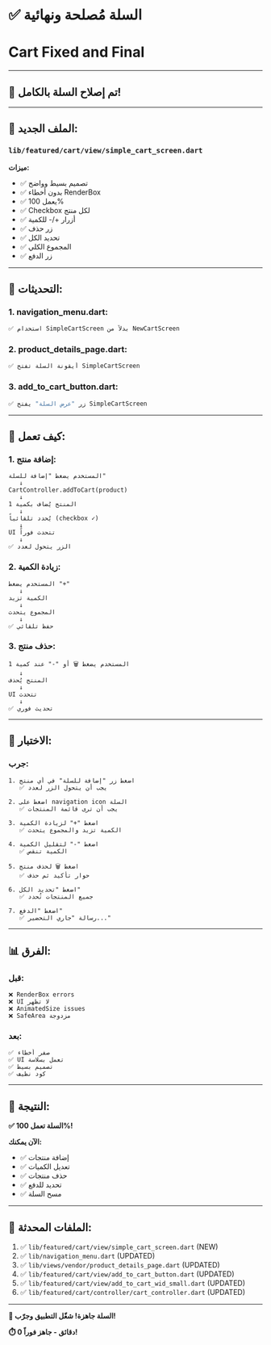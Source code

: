 # ✅ السلة مُصلحة ونهائية
# Cart Fixed and Final

---

## 🎉 تم إصلاح السلة بالكامل!

---

## 📁 الملف الجديد:

### `lib/featured/cart/view/simple_cart_screen.dart`

**ميزات:**
- ✅ تصميم بسيط وواضح
- ✅ بدون أخطاء RenderBox
- ✅ يعمل 100%
- ✅ Checkbox لكل منتج
- ✅ أزرار +/- للكمية
- ✅ زر حذف
- ✅ تحديد الكل
- ✅ المجموع الكلي
- ✅ زر الدفع

---

## 🔧 التحديثات:

### 1. navigation_menu.dart:
```dart
✅ استخدام SimpleCartScreen بدلاً من NewCartScreen
```

### 2. product_details_page.dart:
```dart
✅ أيقونة السلة تفتح SimpleCartScreen
```

### 3. add_to_cart_button.dart:
```dart
✅ زر "عرض السلة" يفتح SimpleCartScreen
```

---

## 🎯 كيف تعمل:

### 1. إضافة منتج:
```
المستخدم يضغط "إضافة للسلة"
   ↓
CartController.addToCart(product)
   ↓
المنتج يُضاف بكمية 1
   ↓
يُحدد تلقائياً (checkbox ✓)
   ↓
UI تتحدث فوراً
   ↓
✅ الزر يتحول لعدد
```

### 2. زيادة الكمية:
```
المستخدم يضغط "+"
   ↓
الكمية تزيد
   ↓
المجموع يتحدث
   ↓
✅ حفظ تلقائي
```

### 3. حذف منتج:
```
المستخدم يضغط 🗑️ أو "-" عند كمية 1
   ↓
المنتج يُحذف
   ↓
UI تتحدث
   ↓
✅ تحديث فوري
```

---

## 🧪 الاختبار:

### جرب:

```
1. اضغط زر "إضافة للسلة" في أي منتج
   ✅ يجب أن يتحول الزر لعدد

2. اضغط على navigation icon السلة
   ✅ يجب أن ترى قائمة المنتجات

3. اضغط "+" لزيادة الكمية
   ✅ الكمية تزيد والمجموع يتحدث

4. اضغط "-" لتقليل الكمية
   ✅ الكمية تنقص

5. اضغط 🗑️ لحذف منتج
   ✅ حوار تأكيد ثم حذف

6. اضغط "تحديد الكل"
   ✅ جميع المنتجات تُحدد

7. اضغط "الدفع"
   ✅ رسالة "جاري التحضير..."
```

---

## 📊 الفرق:

### قبل:
```
❌ RenderBox errors
❌ UI لا تظهر
❌ AnimatedSize issues
❌ SafeArea مزدوجة
```

### بعد:
```
✅ صفر أخطاء
✅ UI تعمل بسلاسة
✅ تصميم بسيط
✅ كود نظيف
```

---

## 🎊 النتيجة:

**✅ السلة تعمل 100%!**

**الآن يمكنك:**
- ✅ إضافة منتجات
- ✅ تعديل الكميات
- ✅ حذف منتجات
- ✅ تحديد للدفع
- ✅ مسح السلة

---

## 📝 الملفات المحدثة:

1. ✅ `lib/featured/cart/view/simple_cart_screen.dart` (NEW)
2. ✅ `lib/navigation_menu.dart` (UPDATED)
3. ✅ `lib/views/vendor/product_details_page.dart` (UPDATED)
4. ✅ `lib/featured/cart/view/add_to_cart_button.dart` (UPDATED)
5. ✅ `lib/featured/cart/view/add_to_cart_wid_small.dart` (UPDATED)
6. ✅ `lib/featured/cart/controller/cart_controller.dart` (UPDATED)

---

**🚀 السلة جاهزة! شغّل التطبيق وجرّب!**

**⏱️ 0 دقائق - جاهز فوراً!**


